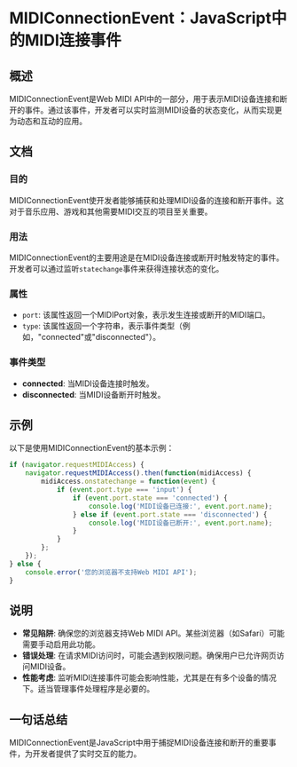 <!--
Meta Description: # MIDIConnectionEvent：JavaScript中的MIDI连接事件 ## 概述 MIDIConnectionEvent是Web MIDI API中的一部分，用于表示MIDI设备连接和断开的事件。通过该事件，开发者可以实时监测MIDI设备的状态变化，从而实现更为动态和互动的应用。 #...
Meta Keywords: port, event, midi, connected, disconnected
-->

# MIDIConnectionEvent：JavaScript中的MIDI连接事件

## 概述
MIDIConnectionEvent是Web MIDI API中的一部分，用于表示MIDI设备连接和断开的事件。通过该事件，开发者可以实时监测MIDI设备的状态变化，从而实现更为动态和互动的应用。

## 文档
### 目的
MIDIConnectionEvent使开发者能够捕获和处理MIDI设备的连接和断开事件。这对于音乐应用、游戏和其他需要MIDI交互的项目至关重要。

### 用法
MIDIConnectionEvent的主要用途是在MIDI设备连接或断开时触发特定的事件。开发者可以通过监听`statechange`事件来获得连接状态的变化。

### 属性
- `port`: 该属性返回一个MIDIPort对象，表示发生连接或断开的MIDI端口。
- `type`: 该属性返回一个字符串，表示事件类型（例如，"connected"或"disconnected"）。

### 事件类型
- **connected**: 当MIDI设备连接时触发。
- **disconnected**: 当MIDI设备断开时触发。

## 示例
以下是使用MIDIConnectionEvent的基本示例：

```javascript
if (navigator.requestMIDIAccess) {
    navigator.requestMIDIAccess().then(function(midiAccess) {
        midiAccess.onstatechange = function(event) {
            if (event.port.type === 'input') {
                if (event.port.state === 'connected') {
                    console.log('MIDI设备已连接:', event.port.name);
                } else if (event.port.state === 'disconnected') {
                    console.log('MIDI设备已断开:', event.port.name);
                }
            }
        };
    });
} else {
    console.error('您的浏览器不支持Web MIDI API');
}
```

## 说明
- **常见陷阱**: 确保您的浏览器支持Web MIDI API。某些浏览器（如Safari）可能需要手动启用此功能。
- **错误处理**: 在请求MIDI访问时，可能会遇到权限问题。确保用户已允许网页访问MIDI设备。
- **性能考虑**: 监听MIDI连接事件可能会影响性能，尤其是在有多个设备的情况下。适当管理事件处理程序是必要的。

## 一句话总结
MIDIConnectionEvent是JavaScript中用于捕捉MIDI设备连接和断开的重要事件，为开发者提供了实时交互的能力。